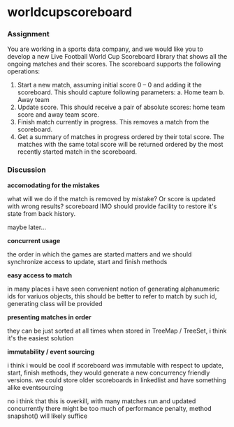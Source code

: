 # worldcupscoreboard

### Assignment

You are working in a sports data company, and we would like you to develop a new Live Football
World Cup Scoreboard library that shows all the ongoing matches and their scores.
The scoreboard supports the following operations:
1. Start a new match, assuming initial score 0 – 0 and adding it the scoreboard.
   This should capture following parameters:
   a. Home team
   b. Away team
2. Update score. This should receive a pair of absolute scores: home team score and away
   team score.
3. Finish match currently in progress. This removes a match from the scoreboard.
4. Get a summary of matches in progress ordered by their total score. The matches with the
   same total score will be returned ordered by the most recently started match in the
   scoreboard.

### Discussion

**accomodating for the mistakes**

what will we do if the match is removed by mistake? Or score is updated with wrong results? 
scoreboard IMO should provide facility to restore it's state from back history. 

maybe later...

**concurrent usage**

the order in which the games are started matters and we should synchronize access to update, start
and finish methods

**easy access to match**

in many places i have seen convenient notion of generating alphanumeric ids for variuos objects,
this should be better to refer to match by such id, generating class will be provided

**presenting matches in order**

they can be just sorted at all times when stored in TreeMap / TreeSet, i think it's the easiest solution

**immutability / event sourcing**

i think i would be cool if scoreboard was immutable with respect to update, start, finish methods, they
would generate a new concurrency friendly versions. we could store older scoreboards in linkedlist and 
have something alike eventsourcing

no i think that this is overkill, with many matches run and updated concurrently there might be too
much of performance penalty, method snapshot() will likely suffice



